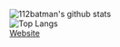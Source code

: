 ![112batman's github stats](https://github-readme-stats.vercel.app/api?username=112batman&show_icons=true&theme=radical&count_private=true)\
![Top Langs](https://github-readme-stats.vercel.app/api/top-langs/?username=112batman&layout=compact)\
[Website](https://112batman.github.io)
